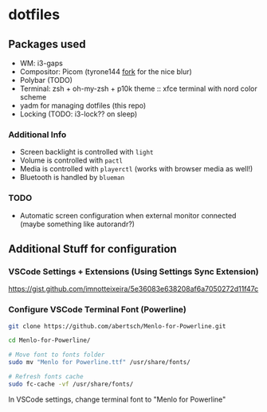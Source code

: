 # dotfiles

## Packages used

 * WM: i3-gaps
 * Compositor: Picom (tyrone144 [fork](https://github.com/tryone144/picom) for the nice blur)
 * Polybar (TODO)
 * Terminal: zsh + oh-my-zsh + p10k theme :: xfce terminal with nord color scheme
 * yadm for managing dotfiles (this repo)
 * Locking (TODO: i3-lock?? on sleep)

### Additional Info
 * Screen backlight is controlled with `light`
 * Volume is controlled with `pactl`
 * Media is controlled with `playerctl` (works with browser media as well!)
 * Bluetooth is handled by `blueman` 

### TODO
 * Automatic screen configuration when external monitor connected (maybe something like autorandr?)

## Additional Stuff for configuration

### VSCode Settings + Extensions (Using Settings Sync Extension)

https://gist.github.com/imnotteixeira/5e36083e638208af6a7050272d11f47c

### Configure VSCode Terminal Font (Powerline)

```bash
git clone https://github.com/abertsch/Menlo-for-Powerline.git

cd Menlo-for-Powerline/

# Move font to fonts folder
sudo mv "Menlo for Powerline.ttf" /usr/share/fonts/

# Refresh fonts cache
sudo fc-cache -vf /usr/share/fonts/
```

In VSCode settings, change terminal font to "Menlo for Powerline"
